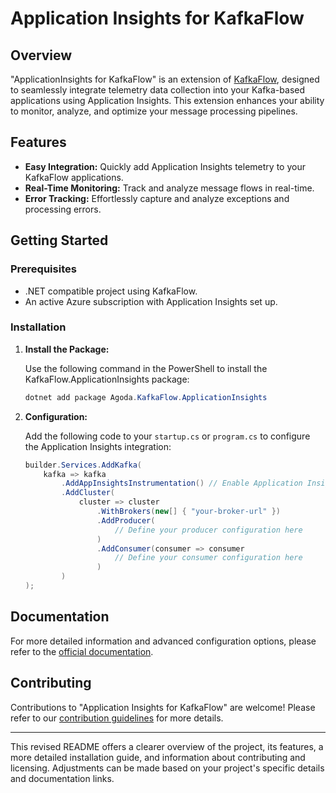 # Application Insights for KafkaFlow

## Overview

"ApplicationInsights for KafkaFlow" is an extension of [KafkaFlow](https://github.com/Farfetch/kafkaflow), designed to seamlessly integrate telemetry data collection into your Kafka-based applications using Application Insights. This extension enhances your ability to monitor, analyze, and optimize your message processing pipelines.

## Features

- **Easy Integration:** Quickly add Application Insights telemetry to your KafkaFlow applications.
- **Real-Time Monitoring:** Track and analyze message flows in real-time.
- **Error Tracking:** Effortlessly capture and analyze exceptions and processing errors.

## Getting Started

### Prerequisites

- .NET compatible project using KafkaFlow.
- An active Azure subscription with Application Insights set up.

### Installation

1. **Install the Package:**

   Use the following command in the PowerShell to install the KafkaFlow.ApplicationInsights package:

   ```powershell
   dotnet add package Agoda.KafkaFlow.ApplicationInsights
   ```

2. **Configuration:**

   Add the following code to your `startup.cs` or `program.cs` to configure the Application Insights integration:

   ```csharp
   builder.Services.AddKafka(
       kafka => kafka
           .AddAppInsightsInstrumentation() // Enable Application Insights
           .AddCluster(
               cluster => cluster
                   .WithBrokers(new[] { "your-broker-url" })
                   .AddProducer(
                       // Define your producer configuration here
                   )
                   .AddConsumer(consumer => consumer
                       // Define your consumer configuration here
                   )
           )
   );
   ```

## Documentation

For more detailed information and advanced configuration options, please refer to the [official documentation](#).

## Contributing

Contributions to "Application Insights for KafkaFlow" are welcome! Please refer to our [contribution guidelines](CONTRIBUTING.md) for more details.


---

This revised README offers a clearer overview of the project, its features, a more detailed installation guide, and information about contributing and licensing. Adjustments can be made based on your project's specific details and documentation links.
